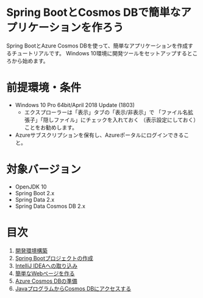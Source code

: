 # Spring BootとCosmos DBで簡単なアプリケーションを作ろう

Spring BootとAzure Cosmos DBを使って、簡単なアプリケーションを作成するチュートリアルです。
Windows 10環境に開発ツールをセットアップするところから始めます。

# 前提環境・条件

- Windows 10 Pro 64bit/April 2018 Update (1803)
   - エクスプローラーは「表示」タブの「表示/非表示」で
   「ファイル名拡張子」「隠しファイル」にチェックを入れておく
   （表示設定にしておく）ことをお勧めします。
- Azureサブスクリプションを保有し、Azureポータルにログインできること。

# 対象バージョン

- OpenJDK 10
- Spring Boot 2.x
- Spring Data 2.x
- Spring Data Cosmos DB 2.x

# 目次
1. [開発環境構築](contents/devenv.md)
1. [Spring Bootプロジェクトの作成](contents/spring_boot_prj.md)
1. [IntelliJ IDEAへの取り込み](contents/intellij_idea.md)
1. [簡単なWebページを作る](contents/simple_web_page.md)
1. [Azure Cosmos DBの準備](contents/prepare_cosmosdb.md)
1. [JavaプログラムからCosmos DBにアクセスする](contents/java_to_cosmosdb.md)

